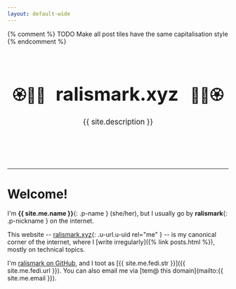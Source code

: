 ```yaml
---
layout: default-wide
---
```


{% comment %}
TODO Make all post tiles have the same capitalisation style
{% endcomment %}

<hgroup id="index-banner">
  <h1>
    <small>🏵️🌿🌸</small>
    <span>ralismark<span class="paper">.xyz</span></span>
    <small>🌸🌿🏵️</small>
  </h1>

  <p>{{ site.description }}</p>
</hgroup>

<style>
#index-banner {
  font-family: var(--hand-font-family);

  padding: 4rem 0;
  max-width: 60rem;
  margin: 1rem auto;
}

#index-banner > h1 {
  font-size: 300%;
  margin: 0;

  display: flex;
  justify-content: space-around;
  align-items: baseline;
}

@media(max-width: 45rem) {
  #index-banner > h1 {
    flex-direction: column;
    align-items: center;
  }
}

#index-banner h1 > * {
  flex-grow: 0;
  flex-shrink: 0;
}

#index-banner .paper {
  margin: 0 0.1em 0 0;
  padding: 0;
  background: var(--filled-bg);
  color: var(--filled-fg);

  line-height: 1.3;
}

#index-banner small {
  font-size: 80%;
  line-height: 2; /* emoji fonts are tall sometimes */
}

#index-banner > p {
  text-align: center;
  font-size: 120%;
}
</style>

<hr class="lit">

<main class="content-width" markdown=1>

# Welcome!

<div class="h-card" markdown=1>

I'm **{{ site.me.name }}**{: .p-name } (she/her), but I usually go by **ralismark**{: .p-nickname } on the internet.

This website -- [ralismark.xyz](https://ralismark.xyz){: .u-url.u-uid rel="me" } -- is my canonical corner of the internet, where I [write irregularly]({% link posts.html %}), mostly on technical topics.

I'm [ralismark on GitHub](https://github.com/ralismark), and I toot as [{{ site.me.fedi.str }}]({{ site.me.fedi.url }}).
You can also email me via [tem@ this domain](mailto:{{ site.me.email }}).
<!--cloudflare email obfuscation means I can't u-email that last one-->

</div>

</main>
